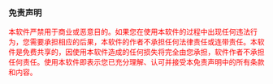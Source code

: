 ### 免责声明
<font color=red >本软件严禁用于商业或恶意目的。如果您在使用本软件的过程中出现任何违法行为，您需要承担相应的后果，本软件的作者不承担任何法律责任或连带责任。本软件是免费共享的，因使用本软件造成的任何损失将完全由您承担，软件作者不承担任何责任。使用本软件即表示您已充分理解、认可并接受本免责声明中的所有条款和内容。</font>